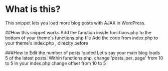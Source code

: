 # What is this?
This snippet lets you load more blog posts with AJAX in WordPress. 

##How this snippet works
Add the function inside functions.php to the bottom of your theme's functions.php file
Add the code from index.php to your theme's index.php , direclty before  <?php get_footer(); ?> 

###How to Edit the number of posts loaded
Let's say your main blog loads 5 of the latest posts.
Within functions.php, change 'posts_per_page' from 10 to 5
In your index.php change offset from 10 to 5
